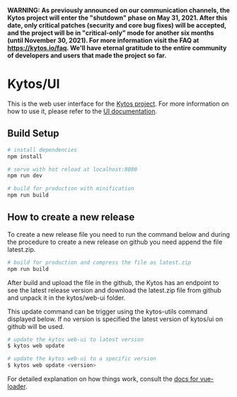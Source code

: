 **WARNING: As previously announced on our communication channels, the Kytos
project will enter the "shutdown" phase on May 31, 2021. After this date,
only critical patches (security and core bug fixes) will be accepted, and the
project will be in "critical-only" mode for another six months (until November
30, 2021). For more information visit the FAQ at <https://kytos.io/faq>. We'll
have eternal gratitude to the entire community of developers and users that made
the project so far.**

# Kytos/UI

This is the web user interface for the [Kytos project](https://kytos.io). For more information
on how to use it, please refer to the [UI documentation](https://docs.kytos.io/developer/web-ui/).

## Build Setup

```bash
# install dependencies
npm install

# serve with hot reload at localhost:8080
npm run dev

# build for production with minification
npm run build
```

## How to create a new release

To create a new release file you need to run the command below and during the
procedure to create a new release on github you need append the file
latest.zip.

```bash
# build for production and compress the file as latest.zip
npm run build
```

After build and upload the file in the github, the Kytos has an endpoint to see
the latest release version and download the latest.zip file from github and
unpack it in the kytos/web-ui folder.

This update command can be trigger using the kytos-utils command displayed
below. If no version is specified the latest version of kytos/ui on github will
be used.

``` bash
# update the kytos web-ui to latest version
$ kytos web update

# update the kytos web-ui to a specific version
$ kytos web update <version>
```

For detailed explanation on how things work, consult the [docs for vue-loader](http://vuejs.github.io/vue-loader).
